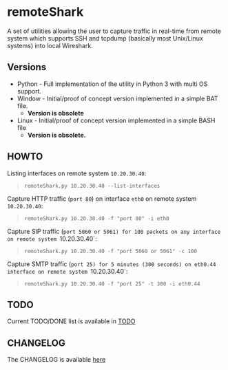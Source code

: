 # remoteShark
A set of utilities allowing the user to capture traffic in real-time from remote system which supports SSH and tcpdump (basically most Unix/Linux systems) into local Wireshark.

## Versions

* Python - Full implementation of the utility in Python 3 with multi OS support.
* Window - Initial/proof of concept version implemented in a simple BAT file.
  * **Version is obsolete**
* Linux - Initial/proof of concept version implemented in a simple BASH file
  * **Version is obsolete.**

## HOWTO

Listing interfaces on remote system `10.20.30.40`:
> `remoteShark.py 10.20.30.40 --list-interfaces`

Capture HTTP traffic (`port 80`) on interface `eth0` on remote system `10.20.30.40`:
> `remoteShark.py 10.20.30.40 -f "port 80" -i eth0`

Capture SIP traffic (`port 5060 or 5061) for 100 packets on any interface on remote system `10.20.30.40`:
> `remoteShark.py 10.20.30.40 -f "port 5060 or 5061" -c 100`

Capture SMTP traffic (`port 25) for 5 minutes (300 seconds) on eth0.44 interface on remote system `10.20.30.40`:
> `remoteShark.py 10.20.30.40 -f "port 25" -t 300 -i eth0.44`

## TODO

Current TODO/DONE list is available in [TODO](TODO.md)

## CHANGELOG

The CHANGELOG is available [here](CHANGELOG.md)
